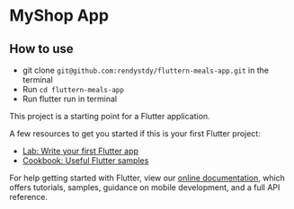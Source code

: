 # MyShop App

<!-- ![demo-app](https://github.com/rendystdy/fluttern-meals-app/blob/master/Meals-app.gif) -->

## How to use

- git clone `git@github.com:rendystdy/fluttern-meals-app.git` in the terminal
- Run `cd fluttern-meals-app`
- Run flutter run in terminal

This project is a starting point for a Flutter application.

A few resources to get you started if this is your first Flutter project:

- [Lab: Write your first Flutter app](https://flutter.dev/docs/get-started/codelab)
- [Cookbook: Useful Flutter samples](https://flutter.dev/docs/cookbook)

For help getting started with Flutter, view our
[online documentation](https://flutter.dev/docs), which offers tutorials,
samples, guidance on mobile development, and a full API reference.
